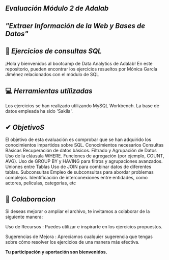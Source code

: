 ## *Evaluación Módulo 2 de Adalab*
## *"Extraer Información de la Web y Bases de Datos"*

## 🌟 *Ejercicios de consultas SQL*

¡Hola y bienvenidos al bootcamp de Data Analytics de Adalab! 
En este repositorio, pueden encontrar los ejercicios resueltos por Mónica García Jiménez relacionados con el módulo de SQL
## 💻 *Herramientas utilizadas*

Los ejercicios se han realizado utilizando MySQL Workbench. 
La base de datos empleada ha sido 'Sakila'.

## ✔ *ObjetivoS*

El objetivo de esta evaluación es comprobar que se han adquirido los conocimientos impartidos sobre SQL.
Conocimientos necesarios
Consultas Básicas
Recuperación de datos básicos.
Filtrado y Agrupación de Datos
Uso de la cláusula WHERE.
Funciones de agregación (por ejemplo, COUNT, AVG).
Uso de GROUP BY y HAVING para filtros y agrupaciones avanzados.
Uniones entre Tablas
Uso de JOIN para combinar datos de diferentes tablas.
Subconsultas
Empleo de subconsultas para abordar problemas complejos. 
Identificación de interconexiones entre entidades, como actores, películas, categorías, etc

## 💭 *Colaboracion*

Si deseas mejorar o ampliar el archivo, te invitamos a colaborar de la siguiente manera:

Uso de Recursos : Puedes utilizar e inspirarte en los ejercicios propuestos.

Sugerencias de Mejora : Apreciamos cualquier sugerencia que tengas sobre cómo resolver los ejercicios de una manera más efectiva.

**Tu participación y aportación son bienvenidos.**
